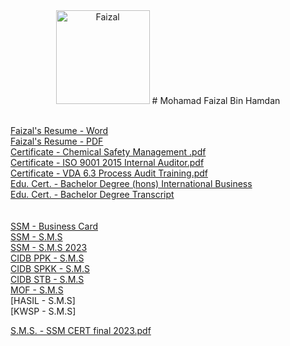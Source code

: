 <center>
<img src="https://user-images.githubusercontent.com/53597565/97986061-1971ce00-1e14-11eb-8c7a-3ffa3b467cc4.jpeg" alt="Faizal" width="150" height="auto">
# Mohamad Faizal Bin Hamdan
</center>

<br />[Faizal's Resume - Word](https://github.com/payjalje/resume/files/5481207/Faizal.s.Resume.docx)
<br />[Faizal's Resume - PDF](https://github.com/payjalje/resume/files/6506735/Faizal.s.Resume.pdf)
<br />[Certificate - Chemical Safety Management .pdf](https://github.com/payjalje/resume/files/5480916/Certificate.-.Chemical.Safety.Management.pdf)
<br />[Certificate - ISO 9001 2015 Internal Auditor.pdf](https://github.com/payjalje/resume/files/5480917/Certificate.-.ISO.9001.2015.Internal.Auditor.pdf)
<br />[Certificate - VDA 6.3 Process Audit Training.pdf](https://github.com/payjalje/resume/files/5480919/Certificate.-.VDA.6.3.Process.Audit.Training.pdf)
<br />[Edu. Cert. - Bachelor Degree (hons) International Business](https://github.com/payjalje/resume/files/5480920/EDU.CERT.-.DEGREE.BBA.pdf)
<br />[Edu. Cert. - Bachelor Degree Transcript](https://github.com/payjalje/resume/files/5480921/EDU.CERT.-.DEGREE.TRANSCRIPT.BBA.pdf)
<br />
<br />
<br />[SSM - Business Card](https://user-images.githubusercontent.com/53597565/118774706-b24fce80-b8b8-11eb-84d1-2c2fb025a849.PNG)
<br />[SSM - S.M.S](https://github.com/payjalje/resume/files/6506750/S.M.S.-.SSM.CERT.final.pdf)
<br />[SSM - S.M.S 2023](https://github.com/payjalje/resume/files/10773431/S.M.S.-.SSM.CERT.final.2023.pdf)
<br />[CIDB PPK - S.M.S](https://github.com/payjalje/resume/files/6506757/S.M.S.-.CIDB.PPK.final.pdf)
<br />[CIDB SPKK - S.M.S](https://github.com/payjalje/resume/files/6506758/S.M.S.-.CIDB.SPKK.final.pdf)
<br />[CIDB STB - S.M.S](https://github.com/payjalje/resume/files/6506759/S.M.S.-.CIDB.STB.final.pdf)
<br />[MOF - S.M.S](https://github.com/payjalje/resume/files/6506779/S.M.S.-.MOF.CERT.final.pdf)
<br />[HASIL - S.M.S]
<br />[KWSP - S.M.S]
<br />


[S.M.S. - SSM CERT final 2023.pdf](https://github.com/payjalje/resume/files/10773431/S.M.S.-.SSM.CERT.final.2023.pdf)
